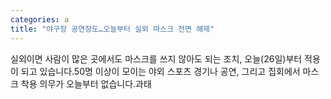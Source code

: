 ```yaml
---
categories: a
title: "야구장 공연장도…오늘부터 실외 마스크 전면 해제"
---
```

 실외이면 사람이 많은 곳에서도 마스크를 쓰지 않아도 되는 조치, 오늘(26일)부터 적용이 되고 있습니다.50명 이상이 모이는 야외 스포츠 경기나 공연, 그리고 집회에서 마스크 착용 의무가 오늘부터 없습니다.과태